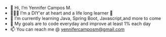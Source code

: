 - 👋 Hi, I’m Yennifer Campos M.
- 👩🏻‍🎨 I’m a DIY'er at heart and a life long learner 🧠
- 🌱  I’m currently learning Java, Spring Boot, Javascript,and more to come
- 🥅 My goals are to code everyday and improve at least 1% each day
- 📫 You can reach me @ yennifercamposm@gmail.com

<!---
ycampos1/ycampos1 is a ✨ special ✨ repository because its `README.md` (this file) appears on your GitHub profile.
You can click the Preview link to take a look at your changes.
--->

